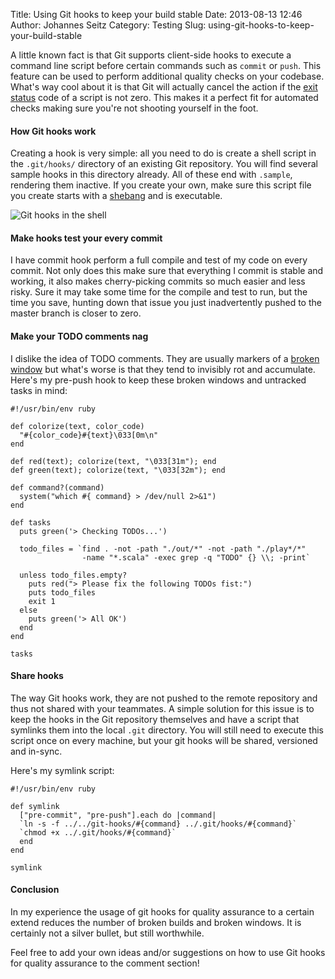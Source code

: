 Title: Using Git hooks to keep your build stable
Date: 2013-08-13 12:46
Author: Johannes Seitz
Category: Testing
Slug: using-git-hooks-to-keep-your-build-stable

A little known fact is that Git supports client-side hooks to execute a
command line script before certain commands such as `commit` or `push`.
This feature can be used to perform additional quality checks on your
codebase. What's way cool about it is that Git will actually cancel the
action if the [exit status][] code of a script is not zero. This makes
it a perfect fit for automated checks making sure you're not shooting
yourself in the foot.

<!--more-->

#### How Git hooks work

Creating a hook is very simple: all you need to do is create a shell
script in the `.git/hooks/` directory of an existing Git repository. You
will find several sample hooks in this directory already. All of these
end with `.sample`, rendering them inactive. If you create your own,
make sure this script file you create starts with a [shebang][] and is
executable.

![Git hooks in the shell](|filename|/images/git-hooks.png)

#### Make hooks test your every commit

I have commit hook perform a full compile and test of my code on every
commit. Not only does this make sure that everything I commit is stable
and working, it also makes cherry-picking commits so much easier and
less risky. Sure it may take some time for the compile and test to run,
but the time you save, hunting down that issue you just inadvertently
pushed to the master branch is closer to zero.

#### Make your TODO comments nag

I dislike the idea of TODO comments. They are usually markers of a
[broken window][] but what's worse is that they tend to invisibly rot
and accumulate. Here's my pre-push hook to keep these broken windows and
untracked tasks in mind:

    #!/usr/bin/env ruby

    def colorize(text, color_code)
      "#{color_code}#{text}\033[0m\n"
    end

    def red(text); colorize(text, "\033[31m"); end
    def green(text); colorize(text, "\033[32m"); end

    def command?(command)
      system("which #{ command} > /dev/null 2>&1")
    end

    def tasks
      puts green('> Checking TODOs...')
      
      todo_files = `find . -not -path "./out/*" -not -path "./play*/*"
                    -name "*.scala" -exec grep -q "TODO" {} \\; -print`

      unless todo_files.empty?
        puts red("> Please fix the following TODOs fist:")
        puts todo_files
        exit 1
      else
        puts green('> All OK')
      end
    end
   
    tasks

#### Share hooks

The way Git hooks work, they are not pushed to the remote repository and
thus not shared with your teammates. A simple solution for this issue is
to keep the hooks in the Git repository themselves and have a script
that symlinks them into the local `.git` directory. You will still need
to execute this script once on every machine, but your git hooks will be
shared, versioned and in-sync.

Here's my symlink script:

    #!/usr/bin/env ruby

    def symlink
      ["pre-commit", "pre-push"].each do |command|
      `ln -s -f ../../git-hooks/#{command} ../.git/hooks/#{command}`
      `chmod +x ../.git/hooks/#{command}`
      end
    end

    symlink

#### Conclusion

In my experience the usage of git hooks for quality assurance to a
certain extend reduces the number of broken builds and broken windows.
It is certainly not a silver bullet, but still worthwhile.

Feel free to add your own ideas and/or suggestions on how to use Git
hooks for quality assurance to the comment section!

  [exit status]: http://en.wikipedia.org/wiki/Exit_status
  [shebang]: http://de.wikipedia.org/wiki/Shebang
  [broken window]: http://en.wikipedia.org/wiki/Broken_windows_theory
